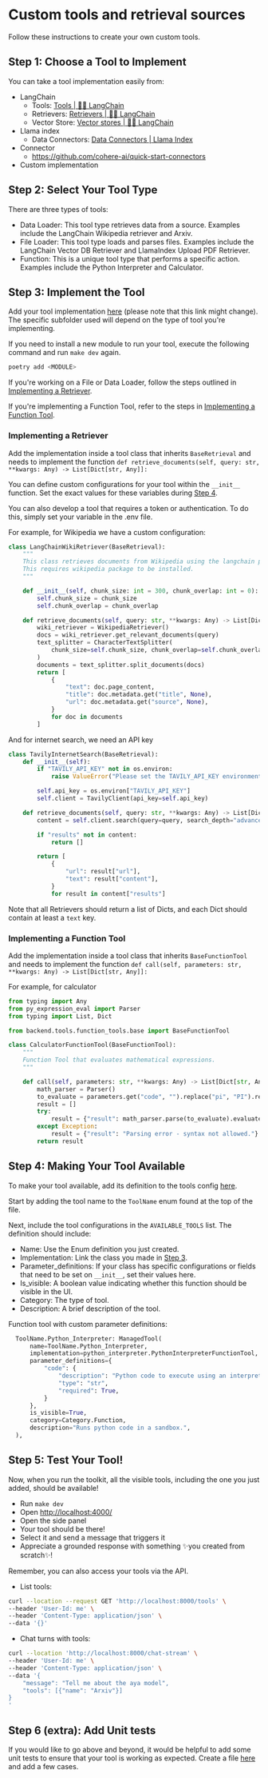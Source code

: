 # Custom tools and retrieval sources
Follow these instructions to create your own custom tools.

## Step 1: Choose a Tool to Implement

You can take a tool implementation easily from: 

- LangChain
    - Tools: [Tools | 🦜️🔗 LangChain](https://python.langchain.com/docs/integrations/tools/)
    - Retrievers: [Retrievers | 🦜️🔗 LangChain](https://python.langchain.com/docs/integrations/retrievers/)
    - Vector Store: [Vector stores | 🦜️🔗 LangChain](https://python.langchain.com/docs/integrations/vectorstores/)
- Llama index
    - Data Connectors: [Data Connectors | Llama Index](https://docs.llamaindex.ai/en/v0.9.48/api_reference/readers.html)
- Connector
    - https://github.com/cohere-ai/quick-start-connectors
- Custom implementation

## Step 2: Select Your Tool Type

There are three types of tools:

- Data Loader: This tool type retrieves data from a source. Examples include the LangChain Wikipedia retriever and Arxiv.
- File Loader: This tool type loads and parses files. Examples include the LangChain Vector DB Retriever and LlamaIndex Upload PDF Retriever.
- Function: This is a unique tool type that performs a specific action. Examples include the Python Interpreter and Calculator.

## Step 3: Implement the Tool

Add your tool implementation [here](https://github.com/cohere-ai/toolkit/tree/main/src/backend/tools) (please note that this link might change). The specific subfolder used will depend on the type of tool you're implementing.

If you need to install a new module to run your tool, execute the following command and run `make dev` again.

```bash
poetry add <MODULE>
```

If you're working on a File or Data Loader, follow the steps outlined in [Implementing a Retriever](#implementing-a-retriever).

If you're implementing a Function Tool, refer to the steps in [Implementing a Function Tool](#implementing-a-function-tool).

### Implementing a Retriever

Add the implementation inside a tool class that inherits `BaseRetrieval` and needs to implement the function `def retrieve_documents(self, query: str, **kwargs: Any) -> List[Dict[str, Any]]:`

You can define custom configurations for your tool within the `__init__` function. Set the exact values for these variables during [Step 4](#step-4-making-your-tool-available).

You can also develop a tool that requires a token or authentication. To do this, simply set your variable in the .env file.

For example, for Wikipedia we have a custom configuration:

```python
class LangChainWikiRetriever(BaseRetrieval):
    """
    This class retrieves documents from Wikipedia using the langchain package.
    This requires wikipedia package to be installed.
    """

    def __init__(self, chunk_size: int = 300, chunk_overlap: int = 0):
        self.chunk_size = chunk_size
        self.chunk_overlap = chunk_overlap

    def retrieve_documents(self, query: str, **kwargs: Any) -> List[Dict[str, Any]]:
        wiki_retriever = WikipediaRetriever()
        docs = wiki_retriever.get_relevant_documents(query)
        text_splitter = CharacterTextSplitter(
            chunk_size=self.chunk_size, chunk_overlap=self.chunk_overlap
        )
        documents = text_splitter.split_documents(docs)
        return [
            {
                "text": doc.page_content,
                "title": doc.metadata.get("title", None),
                "url": doc.metadata.get("source", None),
            }
            for doc in documents
        ]
```

And for internet search, we need an API key

```python
class TavilyInternetSearch(BaseRetrieval):
    def __init__(self):
        if "TAVILY_API_KEY" not in os.environ:
            raise ValueError("Please set the TAVILY_API_KEY environment variable.")

        self.api_key = os.environ["TAVILY_API_KEY"]
        self.client = TavilyClient(api_key=self.api_key)

    def retrieve_documents(self, query: str, **kwargs: Any) -> List[Dict[str, Any]]:
        content = self.client.search(query=query, search_depth="advanced")

        if "results" not in content:
            return []

        return [
            {
                "url": result["url"],
                "text": result["content"],
            }
            for result in content["results"]
```

Note that all Retrievers should return a list of Dicts, and each Dict should contain at least a `text` key.

### Implementing a Function Tool

Add the implementation inside a tool class that inherits `BaseFunctionTool` and needs to implement the function  `def call(self, parameters: str, **kwargs: Any) -> List[Dict[str, Any]]:` 

For example, for calculator 

```python
from typing import Any
from py_expression_eval import Parser
from typing import List, Dict

from backend.tools.function_tools.base import BaseFunctionTool

class CalculatorFunctionTool(BaseFunctionTool):
    """
    Function Tool that evaluates mathematical expressions.
    """

    def call(self, parameters: str, **kwargs: Any) -> List[Dict[str, Any]]:
        math_parser = Parser()
        to_evaluate = parameters.get("code", "").replace("pi", "PI").replace("e", "E")
        result = []
        try:
            result = {"result": math_parser.parse(to_evaluate).evaluate({})}
        except Exception:
            result = {"result": "Parsing error - syntax not allowed."}
        return result
```

## Step 4: Making Your Tool Available

To make your tool available, add its definition to the tools config [here](https://github.com/cohere-ai/toolkit/blob/main/src/backend/config/tools.py).

Start by adding the tool name to the `ToolName` enum found at the top of the file.

Next, include the tool configurations in the `AVAILABLE_TOOLS` list. The definition should include:

- Name: Use the Enum definition you just created.
- Implementation: Link the class you made in [Step 3](#step-3-implement-the-tool).
- Parameter_definitions: If your class has specific configurations or fields that need to be set on `__init__`, set their values here.
- Is_visible: A boolean value indicating whether this function should be visible in the UI.
- Category: The type of tool.
- Description: A brief description of the tool.

Function tool with custom parameter definitions:

```python
  ToolName.Python_Interpreter: ManagedTool(
      name=ToolName.Python_Interpreter,
      implementation=python_interpreter.PythonInterpreterFunctionTool,
      parameter_definitions={
          "code": {
              "description": "Python code to execute using an interpreter",
              "type": "str",
              "required": True,
          }
      },
      is_visible=True,
      category=Category.Function,
      description="Runs python code in a sandbox.",
  ),
```

## Step 5: Test Your Tool!

Now, when you run the toolkit, all the visible tools, including the one you just added, should be available!

- Run `make dev`
- Open [http://localhost:4000/](http://localhost:4000/)
- Open the side panel
- Your tool should be there!
- Select it and send a message that triggers it
- Appreciate a grounded response with something ✨you created from scratch✨!

Remember, you can also access your tools via the API.

- List tools:

```bash
curl --location --request GET 'http://localhost:8000/tools' \
--header 'User-Id: me' \
--header 'Content-Type: application/json' \
--data '{}'
```

- Chat turns with tools:

```bash
curl --location 'http://localhost:8000/chat-stream' \
--header 'User-Id: me' \
--header 'Content-Type: application/json' \
--data '{
    "message": "Tell me about the aya model",
    "tools": [{"name": "Arxiv"}]
}
'
```

## Step 6 (extra): Add Unit tests

If you would like to go above and beyond, it would be helpful to add some unit tests to ensure that your tool is working as expected. Create a file [here](https://github.com/cohere-ai/toolkit/tree/main/src/backend/tests/tools) and add a few cases.